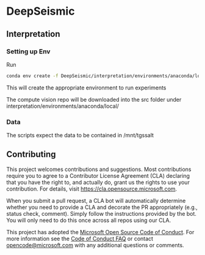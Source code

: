# DeepSeismic

## Interpretation

### Setting up Env
Run
```bash
conda env create -f DeepSeismic/interpretation/environments/anaconda/local/environment.yml
```
This will create the appropriate environment to run experiments

The compute vision repo will be downloaded into the src folder under interpretation/environments/anaconda/local/

### Data
The scripts expect the data to be contained in /mnt/tgssalt

## Contributing

This project welcomes contributions and suggestions. Most contributions require you to agree to a Contributor License Agreement (CLA) declaring that you have the right to, and actually do, grant us the rights to use your contribution. For details, visit https://cla.opensource.microsoft.com.

When you submit a pull request, a CLA bot will automatically determine whether you need to provide a CLA and decorate the PR appropriately (e.g., status check, comment). Simply follow the instructions provided by the bot. You will only need to do this once across all repos using our CLA.

This project has adopted the [Microsoft Open Source Code of Conduct](https://opensource.microsoft.com/codeofconduct/). For more information see the [Code of Conduct FAQ](https://opensource.microsoft.com/codeofconduct/faq/) or contact [opencode@microsoft.com](mailto:opencode@microsoft.com) with any additional questions or comments.
